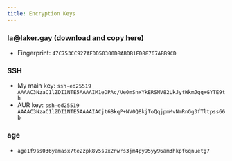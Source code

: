 ```yaml
---
title: Encryption Keys
---
```


### la@laker.gay ([download and copy here](/.well-known/pgp))
- Fingerprint: `47C753CC927AFDD50300D8ABDB1FD88767ABB9CD`

### SSH
- My main key: <code>ssh-ed25519 AAAAC3NzaC1lZDI1NTE5AAAAIM1eDPAc/Ue0mSnxYkERSMV82LkJytWkmJqqxGYTE9th</code>
- AUR key: <code>ssh-ed25519 AAAAC3NzaC1lZDI1NTE5AAAAIACjt6BkqP+NV0Q8kjToQqjpmMvNmRnGg3fTltpss66b</code>

### age
- `age1f9ss036yamasx7te2zpk8v5s9x2nwrs3jm4py95yy96am3hkpf6qnuetg7`
